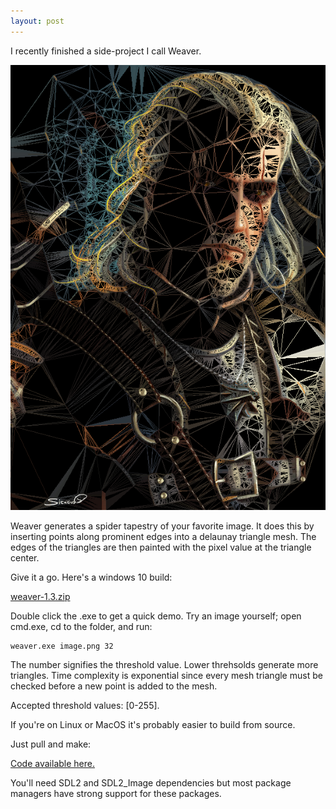 ```yaml
---
layout: post
---
```


I recently finished a side-project I call Weaver.

![The White Wolf](/images/geralt.png)

Weaver generates a spider tapestry of your favorite image.
It does this by inserting points along prominent edges into a delaunay triangle mesh.
The edges of the triangles are then painted with the pixel value at the triangle center.

Give it a go. Here's a windows 10 build:

[weaver-1.3.zip](https://github.com/glouw/weaver/releases/download/weaver-1.3/weaver-1.3.zip)

Double click the .exe to get a quick demo. Try an image yourself; open cmd.exe,
cd to the folder, and run:

```
weaver.exe image.png 32
```

The number signifies the threshold value. Lower threhsolds
generate more triangles. Time complexity is exponential since every mesh triangle
must be checked before a new point is added to the mesh.

Accepted threshold values: [0-255].

If you're on Linux or MacOS it's probably easier to build from source.

Just pull and make:

[Code available here.](https://github.com/glouw/weaver)

You'll need SDL2 and SDL2_Image dependencies but most package managers
have strong support for these packages.
